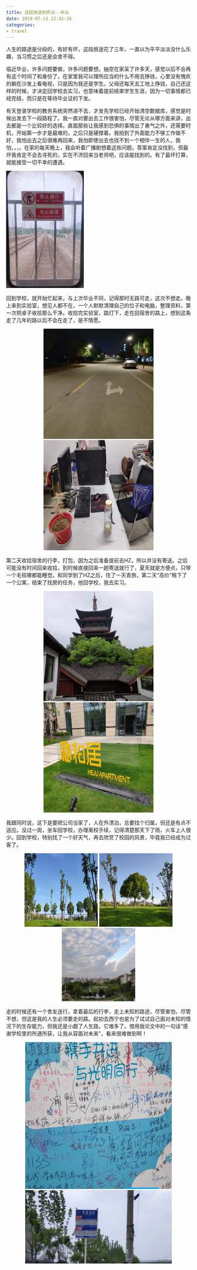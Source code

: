 ```yaml
---
title: 这段旅途的终点--毕业
date: 2019-07-13 22:42:26
categories:
- travel
---
```

​		人生的路途是分段的，有好有坏，这段旅途花了三年，一直以为平平淡淡没什么乐趣，当习惯之后还是会舍不得。

<!--more-->

​		临近毕业，许多问题要做，许多问题要想。抽空在家呆了许多天，感觉以后不会再有这个时间了和身份了，在家里我可以理所应当的什么不用去挣钱，心里没有愧疚的躺在沙发上看电视，只是因为我还是学生。父母还每天去工地上挣钱，自己还这样的时候，才决定回学校去实习，也意味着提前结束学生生涯，因为一切事情都已经完结，而只是在等待毕业证的下发。

​		有天登录学校的教务系统突然进不去，才发先学校已经开始清空数据库，感觉是时候出发去下一段路程了。我一直对要出去工作很害怕，尽管无论从哪方面来讲，出去都是一个比较好的选择。直面那些让我感到恐惧的事情出了勇气之外，还需要时机，开始第一步才是最难的，之后只是硬撑着。我拍到了外面能力不够工作做不好，我怕出去之后很难再回来，我怕即使出去也找不到一个相伴一生的人，我怕，，，。在家的每天晚上，我会听着广播剧想着这些问题。答案肯定没找到，但最坏我肯定不会去寻死的，实在不济回来当老师吧，应该能找到的。有了最坏打算，就能接受一切不幸的遭遇。

![](https://github.com/ahup16201013/picurebed/raw/master/2019-7-13/ad_train.PNG)

​		回到学校，就开始忙起来，与上次毕业不同，记得那时无路可走，这次不想走。晚上来到实验室，想见人都不在，一个人默默清理自己的位子和电脑，整理资料，第一次把桌子收拾那么干净。收拾完实验室，路灯下，走在回宿舍的路上，想到这条走了几年的路以后不会在走了，是不情愿。

<center class="half">
    <img src="https://github.com/ahup16201013/picurebed/raw/master/2019-7-13/ad_road.PNG" width="300" height="300">
    <img src="https://github.com/ahup16201013/picurebed/raw/master/2019-7-13/ad_lab.PNG" width="300" height="300">
</center>

​		第二天收拾宿舍的行李，打包，因为之后准备提前去HZ，所以并没有寄送。之后可能没有时间回来收拾，到时候直接回来一趟寄送就行了，夏天就是方便点，只带一个毛毯哪都能睡觉。和同学到了HZ之后，住了一天青旅，第二天“高价”租下了一个公寓，结束了找房的任务，他回学校，我去实习。

<center class="half">
    <img src="https://github.com/ahup16201013/picurebed/raw/master/2019-7-13/ad_ql.PNG" width="300" height="300">
    <img src="https://github.com/ahup16201013/picurebed/raw/master/2019-7-13/ad_gy.PNG" width="300" height="300">
</center>

​		我跟同时说，这下是要把公司当家了，人在外漂泊，总要找个归属，但还是有点不适应。没过一周，坐车回学校，办理离校手续，记得清楚那天下了雨，火车上人很少。回到学校，特别找了一个好天气，再去欣赏了校园的风景，毕竟我已经成为过客了。

<center class="third">
    <img src="https://github.com/ahup16201013/picurebed/raw/master/2019-7-13/ad_fj01.PNG" width="200" height="200">
    <img src="https://github.com/ahup16201013/picurebed/raw/master/2019-7-13/ad_fj02.PNG" width="200" height="200">
    <img src="https://github.com/ahup16201013/picurebed/raw/master/2019-7-13/ad_fj03.PNG" width="200" height="200">
</center>

​		走的时候还有一个舍友送行，拿着最后的行李，走上未知的路途，尽管害怕，尽管不想，但这是我的人生必须要走的路。起初去西宁也是为了试试自己面对未知的情况下的生存能力，但我还是小觑了人生路，它难多了。借用我论文中的一句话“感谢学校里的所遇所获，让我从容面对未来”，看来很难做到啊！

<center class="half">
    <img src="https://github.com/ahup16201013/picurebed/raw/master/2019-7-13/ad_lk01.PNG" width="400" height="400">
    <img src="https://github.com/ahup16201013/picurebed/raw/master/2019-7-13/ad_lk02.PNG" width="400" height="200">
</center>

